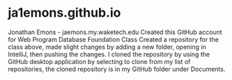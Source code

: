 # ja1emons.github.io
Jonathan Emons - jaemons.my.waketech.edu
Created this GitHub account for Web Program Database Foundation Class
Created a repository for the class above, made slight changes by adding a new folder, opening in IntelliJ, then pushing the changes.
I cloned the repository by using the GitHub desktop application by selecting to clone from my list of repositories, the cloned repository is in my GitHub folder under Documents.
